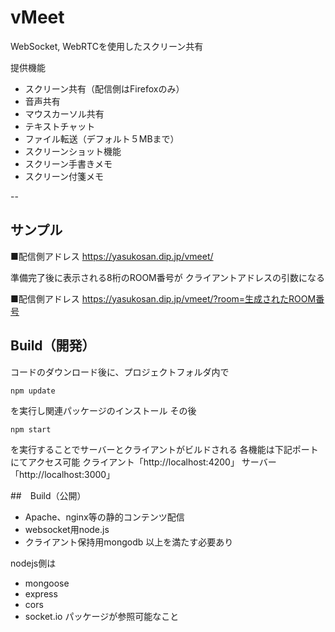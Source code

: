 # vMeet

WebSocket, WebRTCを使用したスクリーン共有

提供機能
- スクリーン共有（配信側はFirefoxのみ）
- 音声共有
- マウスカーソル共有
- テキストチャット
- ファイル転送（デフォルト５MBまで）　
- スクリーンショット機能
- スクリーン手書きメモ
- スクリーン付箋メモ

--

## サンプル

■配信側アドレス
https://yasukosan.dip.jp/vmeet/

準備完了後に表示される8桁のROOM番号が
クライアントアドレスの引数になる


■配信側アドレス
https://yasukosan.dip.jp/vmeet/?room=生成されたROOM番号





## Build（開発）

コードのダウンロード後に、プロジェクトフォルダ内で

`npm update`

を実行し関連パッケージのインストール
その後

`npm start`

を実行することでサーバーとクライアントがビルドされる
各機能は下記ポートにてアクセス可能
クライアント「http://localhost:4200」
サーバー    「http://localhost:3000」


##　Build（公開）

- Apache、nginx等の静的コンテンツ配信
- websocket用node.js
- クライアント保持用mongodb
以上を満たす必要あり

nodejs側は
- mongoose
- express
- cors
- socket.io
パッケージが参照可能なこと

